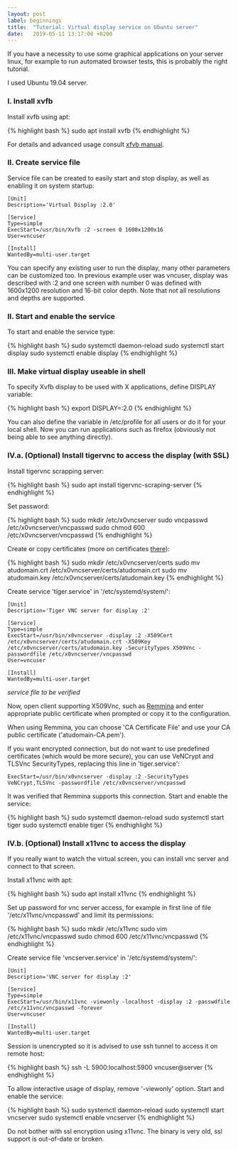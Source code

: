 ```yaml
---
layout: post
label: beginnings
title:  "Tutorial: Virtual display service on Ubuntu server"
date:   2019-05-11 13:17:00 +0200
---
```


If you have a necessity to use some graphical applications on your server linux, for example to run automated browser tests, this is probably the right tutorial.

I used Ubuntu 19.04 server.

### I. Install xvfb

Install xvfb using apt:

{% highlight bash %}
sudo apt install xvfb
{% endhighlight %}

For details and advanced usage consult [xfvb manual][xvfb manual].
### II. Create service file

Service file can be created to easily start and stop display, as well as enabling it on system startup:

```
[Unit]
Description='Virtual Display :2.0'

[Service]
Type=simple
ExecStart=/usr/bin/Xvfb :2 -screen 0 1600x1200x16
User=vncuser

[Install]
WantedBy=multi-user.target
```

You can specify any existing user to run the display, many other parameters can be customized too. In previous example user was vncuser, display was described with :2 and one screen with number 0 was defined with 1600x1200 resolution and 16-bit color depth. Note that not all resolutions and depths are supported.

### II. Start and enable the service

To start and enable the service type:

{% highlight bash %}
sudo systemctl daemon-reload
sudo systemctl start display
sudo systemctl enable display
{% endhighlight %}

### III. Make virtual display useable in shell

To specify Xvfb display to be used with X applications, define DISPLAY variable:

{% highlight bash %}
export DISPLAY=:2.0
{% endhighlight %}

You can also define the variable in /etc/profile for all users or do it for your local shell. Now you can run applications such as firefox (obviously not being able to see anything directly).

### IV.a. (Optional) Install tigervnc to access the display (with SSL)

Install tigervnc scrapping server:

{% highlight bash %}
sudo apt install tigervnc-scraping-server
{% endhighlight %}

Set password:

{% highlight bash %}
sudo mkdir /etc/x0vncserver
sudo vncpasswd /etc/x0vncserver/vncpasswd
sudo chmod 600 /etc/x0vncserver/vncpasswd
{% endhighlight %}

Create or copy certificates (more on certificates [there][there]):

{% highlight bash %}
sudo mkdir /etc/x0vncserver/certs
sudo mv atudomain.crt /etc/x0vncserver/certs/atudomain.crt
sudo mv atudomain.key /etc/x0vncserver/certs/atudomain.key
{% endhighlight %}

Create service 'tiger.service' in '/etc/systemd/system/':

```
[Unit]
Description='Tiger VNC server for display :2'

[Service]
Type=simple
ExecStart=/usr/bin/x0vncserver -display :2 -X509Cert /etc/x0vncserver/certs/atudomain.crt -X509Key /etc/x0vncserver/certs/atudomain.key -SecurityTypes X509Vnc -passwordfile /etc/x0vncserver/vncpasswd
User=vncuser

[Install]
WantedBy=multi-user.target
```

*service file to be verified*

Now, open client supporting X509Vnc, such as [Remmina][Remmina] and enter appropriate public certificate when prompted or copy it to the configuration.

When using Remmina, you can choose 'CA Certificate File' and use your CA public certificate ('atudomain-CA.pem').

If you want encrypted connection, but do not want to use predefined certificates (which would be more secure), you can use VeNCrypt and TLSVnc SecurityTypes, replacing this line in 'tiger.service':

```
ExecStart=/usr/bin/x0vncserver -display :2 -SecurityTypes VeNCrypt,TLSVnc -passwordfile /etc/x0vncserver/vncpasswd
```

It was verified that Remmina supports this connection. Start and enable the service:

{% highlight bash %}
sudo systemctl daemon-reload
sudo systemctl start tiger
sudo systemctl enable tiger
{% endhighlight %}

### IV.b. (Optional) Install x11vnc to access the display

If you really want to watch the virtual screen, you can install vnc server and connect to that screen.

Install x11vnc with apt:

{% highlight bash %}
sudo apt install x11vnc
{% endhighlight %}

Set up password for vnc server access, for example in first line of file '/etc/x11vnc/vncpasswd' and limit its permissions:

{% highlight bash %}
sudo mkdir /etc/x11vnc
sudo vim /etc/x11vnc/vncpasswd
sudo chmod 600 /etc/x11vnc/vncpasswd
{% endhighlight %}

Create service file 'vncserver.service' in '/etc/systemd/system/':
```
[Unit]
Description='VNC server for display :2'

[Service]
Type=simple
ExecStart=/usr/bin/x11vnc -viewonly -localhost -display :2 -passwdfile /etc/x11vnc/vncpasswd -forever
User=vncuser

[Install]
WantedBy=multi-user.target
```

Session is unencrypted so it is advised to use ssh tunnel to access it on remote host:

{% highlight bash %}
ssh -L 5900:localhost:5900 vncuser@server
{% endhighlight %}

To allow interactive usage of display, remove '-viewonly' option. Start and enable the service:

{% highlight bash %}
sudo systemctl daemon-reload
sudo systemctl start vncserver
sudo systemctl enable vncserver
{% endhighlight %}

Do not bother with ssl encryption using x11vnc. The binary is very old, ssl support is out-of-date or broken.

[xvfb manual]: https://www.x.org/releases/X11R7.6/doc/man/man1/Xvfb.1.xhtml
[there]: https://atudomain.github.io/jekyll/update/2019/04/28/generate-ssl-certificate.html
[Remmina]: https://remmina.org/
